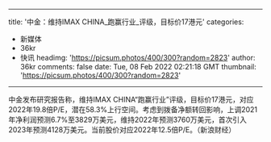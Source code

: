 
---
title: '中金：维持IMAX CHINA_跑赢行业_评级，目标价17港元'
categories: 
 - 新媒体
 - 36kr
 - 快讯
headimg: 'https://picsum.photos/400/300?random=2823'
author: 36kr
comments: false
date: Tue, 08 Feb 2022 02:21:18 GMT
thumbnail: 'https://picsum.photos/400/300?random=2823'
---

<div>   
中金发布研究报告称，维持IMAX CHINA“跑赢行业”评级，目标价17港元，对应2022年19.8倍P/E，潜在58.3%上行空间。考虑到拨备净额转回影响，上调2021年净利润预测6.7%至3829万美元，维持2022年预测3760万美元，首次引入2023年预测4128万美元。当前股价对应2022年12.5倍P/E。（新浪财经）  
</div>
            